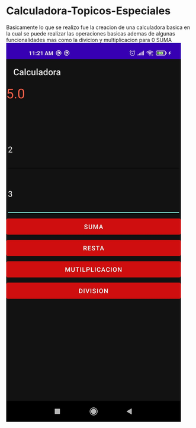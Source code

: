 # Calculadora-Topicos-Especiales
Basicamente lo que se realizo fue la creacion de una calculadora basica 
en la cual se puede realizar las operaciones basicas ademas de algunas funcionalidades mas 
como la divicion y multiplicacion para 0
SUMA
![ScreenShot](https://github.com/JeffersonCaiza/Calculadora-Topicos-Especiales/blob/master/1.png?raw=true)
